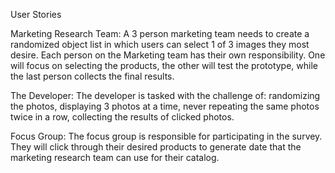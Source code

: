 User Stories

Marketing Research Team:
  A 3 person marketing team needs to create a randomized object list in which users can select 1 of 3 images 
  they most desire. 
  Each person on the Marketing team has their own responsibility. One will focus on selecting the products, 
  the other will test the prototype, while the last person collects the final results. 
  
The Developer:
  The developer is tasked with the challenge of:
      randomizing the photos,
      displaying 3 photos at a time,
      never repeating the same photos twice in a row,
      collecting the results of clicked photos. 
      
Focus Group:
  The focus group is responsible for participating in the survey. They will click through their desired products to 
  generate date that the marketing research team can use for their catalog. 
  
  
  

